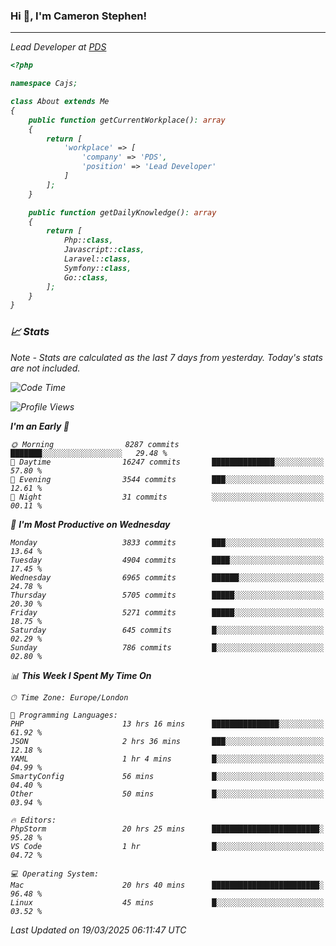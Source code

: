 ### Hi 👋, I'm Cameron Stephen!
<hr>
<p><em>Lead Developer at <a href="https://prindatasolutions.co.uk">PDS</a></p>


```php
<?php

namespace Cajs;

class About extends Me
{
    public function getCurrentWorkplace(): array
    {
        return [
            'workplace' => [
                'company' => 'PDS',
                'position' => 'Lead Developer'
            ]
        ];
    }

    public function getDailyKnowledge(): array
    {
        return [
            Php::class,
            Javascript::class,
            Laravel::class,
            Symfony::class,
            Go::class,
        ];
    }
}
```

### 📈 Stats
<p><em>Note - Stats are calculated as the last 7 days from yesterday. Today's stats are not included.</em></p>


<!--START_SECTION:waka-->
![Code Time](http://img.shields.io/badge/Code%20Time-4%2C407%20hrs%2037%20mins-blue)

![Profile Views](http://img.shields.io/badge/Profile%20Views-0-blue)

**I'm an Early 🐤** 

```text
🌞 Morning                8287 commits        ███████░░░░░░░░░░░░░░░░░░   29.48 % 
🌆 Daytime                16247 commits       ██████████████░░░░░░░░░░░   57.80 % 
🌃 Evening                3544 commits        ███░░░░░░░░░░░░░░░░░░░░░░   12.61 % 
🌙 Night                  31 commits          ░░░░░░░░░░░░░░░░░░░░░░░░░   00.11 % 
```
📅 **I'm Most Productive on Wednesday** 

```text
Monday                   3833 commits        ███░░░░░░░░░░░░░░░░░░░░░░   13.64 % 
Tuesday                  4904 commits        ████░░░░░░░░░░░░░░░░░░░░░   17.45 % 
Wednesday                6965 commits        ██████░░░░░░░░░░░░░░░░░░░   24.78 % 
Thursday                 5705 commits        █████░░░░░░░░░░░░░░░░░░░░   20.30 % 
Friday                   5271 commits        █████░░░░░░░░░░░░░░░░░░░░   18.75 % 
Saturday                 645 commits         █░░░░░░░░░░░░░░░░░░░░░░░░   02.29 % 
Sunday                   786 commits         █░░░░░░░░░░░░░░░░░░░░░░░░   02.80 % 
```


📊 **This Week I Spent My Time On** 

```text
🕑︎ Time Zone: Europe/London

💬 Programming Languages: 
PHP                      13 hrs 16 mins      ███████████████░░░░░░░░░░   61.92 % 
JSON                     2 hrs 36 mins       ███░░░░░░░░░░░░░░░░░░░░░░   12.18 % 
YAML                     1 hr 4 mins         █░░░░░░░░░░░░░░░░░░░░░░░░   04.99 % 
SmartyConfig             56 mins             █░░░░░░░░░░░░░░░░░░░░░░░░   04.40 % 
Other                    50 mins             █░░░░░░░░░░░░░░░░░░░░░░░░   03.94 % 

🔥 Editors: 
PhpStorm                 20 hrs 25 mins      ████████████████████████░   95.28 % 
VS Code                  1 hr                █░░░░░░░░░░░░░░░░░░░░░░░░   04.72 % 

💻 Operating System: 
Mac                      20 hrs 40 mins      ████████████████████████░   96.48 % 
Linux                    45 mins             █░░░░░░░░░░░░░░░░░░░░░░░░   03.52 % 
```


 Last Updated on 19/03/2025 06:11:47 UTC
<!--END_SECTION:waka-->

